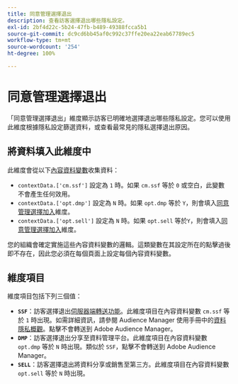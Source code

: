 ```yaml
---
title: 同意管理選擇退出
description: 查看訪客選擇退出哪些隱私設定。
exl-id: 2bf4d22c-5b24-47fb-b489-49388fcca5b1
source-git-commit: dc9cd6bb45af0c992c37ffe20ea22eab67789ec5
workflow-type: tm+mt
source-wordcount: '254'
ht-degree: 100%

---
```


# 同意管理選擇退出

「同意管理選擇退出」維度顯示訪客已明確地選擇退出哪些隱私設定。您可以使用此維度根據隱私設定篩選資料，或查看最常見的隱私選擇退出原因。

## 將資料填入此維度中

此維度會從以下[內容資料變數](/help/implement/vars/page-vars/contextdata.md)收集資料：

* `contextData.['cm.ssf']` 設定為 `1` 時。如果 `cm.ssf` 等於 `0` 或空白，此變數不會產生任何效用。
* `contextData.['opt.dmp']` 設定為 `N` 時。如果 `opt.dmp` 等於 `Y`，則會填入[同意管理選擇加入](cm-opt-in.md)維度。
* `contextData.['opt.sell']` 設定為 `N` 時。如果 `opt.sell` 等於`Y`，則會填入[同意管理選擇加入](cm-opt-in.md)維度。

您的組織會確定實施這些內容資料變數的邏輯。這類變數在其設定所在的點擊過後即不存在，因此您必須在每個頁面上設定每個內容資料變數。

## 維度項目

維度項目包括下列三個值：

* **`SSF`**：訪客選擇退出[伺服器端轉送功能](/help/admin/admin/c-manage-report-suites/c-edit-report-suites/general/c-server-side-forwarding/ssf.md)。此維度項目在內容資料變數 `cm.ssf` 等於 `1` 時出現。如需詳細資訊，請參閱 Audience Manager 使用手冊中的[資料隱私概觀](https://experienceleague.adobe.com/docs/audience-manager/user-guide/overview/data-privacy/data-privacy.html)。點擊不會轉送到 Adobe Audience Manager。
* **`DMP`**：訪客選擇退出分享至資料管理平台。此維度項目在內容資料變數 `opt.dmp` 等於 `N` 時出現。類似於 `SSF`，點擊不會轉送到 Adobe Audience Manager。
* **`SELL`**：訪客選擇退出將資料分享或銷售至第三方。此維度項目在內容資料變數 `opt.sell` 等於 `N` 時出現。
